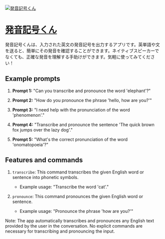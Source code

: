 [![発音記号くん](https://files.oaiusercontent.com/file-zVIhnt3JM96vUI7v5itDfMDP?se=2123-10-19T01%3A16%3A22Z&sp=r&sv=2021-08-06&sr=b&rscc=max-age%3D31536000%2C%20immutable&rscd=attachment%3B%20filename%3D%25E7%2599%25BA%25E9%259F%25B3%25E8%25A8%2598%25E5%258F%25B7%25E3%2581%258F%25E3%2582%2593.png&sig=FuNJQgMd6mOPFmQySGjc0zq3rt9F0/TJEjiyeBXwtog%3D)](https://chat.openai.com/g/g-rxPtIOYPA-fa-yin-ji-hao-kun)

# [発音記号くん](https://chat.openai.com/g/g-rxPtIOYPA-fa-yin-ji-hao-kun)

発音記号くんは、入力された英文の発音記号を出力するアプリです。英単語や文を送ると、簡単にその発音を確認することができます。ネイティブスピーカーでなくても、正確な発音を理解する手助けができます。気軽に使ってみてください！

## Example prompts

1. **Prompt 1:** "Can you transcribe and pronounce the word 'elephant'?"

2. **Prompt 2:** "How do you pronounce the phrase 'hello, how are you?'"

3. **Prompt 3:** "I need help with the pronunciation of the word 'phenomenon'."

4. **Prompt 4:** "Transcribe and pronounce the sentence 'The quick brown fox jumps over the lazy dog'."

5. **Prompt 5:** "What's the correct pronunciation of the word 'onomatopoeia'?"

## Features and commands

1. `transcribe`: This command transcribes the given English word or sentence into phonetic symbols.
    - Example usage: "Transcribe the word 'cat'."

2. `pronounce`: This command pronounces the given English word or sentence.
    - Example usage: "Pronounce the phrase 'how are you?'"

Note: The app automatically transcribes and pronounces any English text provided by the user in the conversation. No explicit commands are necessary for transcribing and pronouncing the input.